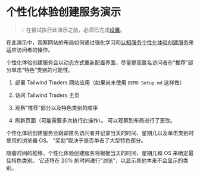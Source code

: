 # <a name="personalizer-demo"></a>个性化体验创建服务演示

> 💡 在尝试执行此演示之前，必须已完成[设置](https://github.com/microsoft/ignite-learning-paths-training-aiml/blob/master/aiml20/DEMO%20Setup.md)。

在此演示中，观察网站的布局如何通过强化学习和[认知服务个性化体验创建服务](https://docs.microsoft.com/en-us/azure/cognitive-services/personalizer/?WT.mc_id=msignitethetour2019-github-aiml20)来适应访问者的操作。

个性化体验创建服务会以动态方式重新配置界面，尽量提高匿名访问者在“推荐”部分单击“特色”类别的可能性。

1. 部署 Tailwind Traders 网站应用（如果尚未使用 `DEMO Setup.md` 这样做）

2. 访问 Tailwind Traders 主页

3. 观察“推荐”部分以及特色类别的顺序

4. 刷新页面（可能需要多次执行此操作）。 可以观察到布局进行了更改。

个性化体验创建服务会跟踪匿名访问者并记录当天的时间、星期几以及单击类别时使用的浏览器 OS。 “奖励”取决于是否单击了大型特色部分。 

随着时间的推移，个性化体验创建服务将根据当天的时间、星期几和 OS 来确定最佳特色类别。 它还将在 20% 的时间进行“浏览”，以显示其他本来不会显示的类别。
